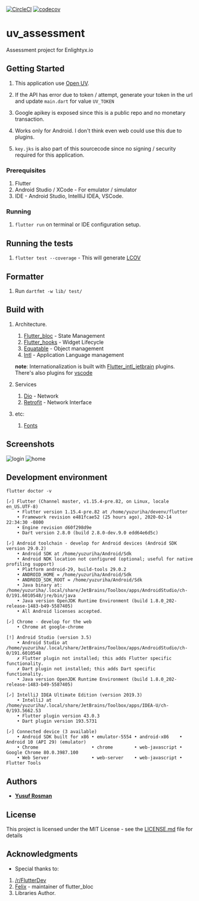 [![CircleCI](https://circleci.com/gh/zaralockheart/uv_monitor.svg?style=svg)](https://circleci.com/gh/zaralockheart/uv_monitor)
[![codecov](https://codecov.io/gh/zaralockheart/uv_monitor/branch/master/graph/badge.svg)](https://codecov.io/gh/zaralockheart/uv_monitor)

# uv_assessment

Assessment project for Enlightyx.io

## Getting Started

1. This application use [Open UV](https://www.openuv.io/).

2. If the API has error due to token / attempt, generate 
your token in the url and update `main.dart` for value `UV_TOKEN`

3. Google apikey is exposed since this is a public repo and 
no monetary transaction.

4. Works only for Android. I don't think even web could use this due to plugins.

5. `key.jks` is also part of this sourcecode since no signing / security required for this application.

### Prerequisites
1. Flutter
2. Android Studio / XCode - For emulator / simulator
3. IDE - Android Studio, IntellliJ IDEA, VSCode.

### Running
1. `flutter run` on terminal or IDE configuration setup.

## Running the tests
1. `flutter test --coverage` - This will generate [LCOV](http://ltp.sourceforge.net/coverage/lcov.php)

## Formatter
1. Run `dartfmt -w lib/ test/`

## Build with
1. Architecture.
    1. [Flutter_bloc](https://pub.dev/packages/flutter_bloc) - State Management
    2. [Flutter_hooks](https://pub.dev/packages/flutter_hooks) - Widget Lifecycle
    3. [Equatable](https://pub.dev/packages/equatable) - Object management
    4. [Intl](https://pub.dev/packages/intl) - Application Language management
    
    **note**: Internationalization is built with [Flutter_intl_jetbrain](https://plugins.jetbrains.com/plugin/13666-flutter-intl) plugins.
    There's also plugins for [vscode](https://marketplace.visualstudio.com/items?itemName=localizely.flutter-intl)

2. Services
    1. [Dio](https://pub.dev/packages/dio) - Network
    2. [Retrofit](https://pub.dev/packages/retrofit) - Network Interface
    
3. etc:
    1. [Fonts](https://pub.dev/packages/google_fonts)


## Screenshots

![login](screenshot/login.png)
![home](screenshot/home.png)


## Development environment

```
flutter doctor -v

[✓] Flutter (Channel master, v1.15.4-pre.82, on Linux, locale en_US.UTF-8)
    • Flutter version 1.15.4-pre.82 at /home/yuzuriha/devenv/flutter
    • Framework revision e481fcae52 (25 hours ago), 2020-02-14 22:34:30 -0800
    • Engine revision d60f298d9e
    • Dart version 2.8.0 (build 2.8.0-dev.9.0 edd64e6d5c)

[✓] Android toolchain - develop for Android devices (Android SDK version 29.0.2)
    • Android SDK at /home/yuzuriha/Android/Sdk
    • Android NDK location not configured (optional; useful for native profiling support)
    • Platform android-29, build-tools 29.0.2
    • ANDROID_HOME = /home/yuzuriha/Android/Sdk
    • ANDROID_SDK_ROOT = /home/yuzuriha/Android/Sdk
    • Java binary at: /home/yuzuriha/.local/share/JetBrains/Toolbox/apps/AndroidStudio/ch-0/191.6010548/jre/bin/java
    • Java version OpenJDK Runtime Environment (build 1.8.0_202-release-1483-b49-5587405)
    • All Android licenses accepted.

[✓] Chrome - develop for the web
    • Chrome at google-chrome

[!] Android Studio (version 3.5)
    • Android Studio at /home/yuzuriha/.local/share/JetBrains/Toolbox/apps/AndroidStudio/ch-0/191.6010548
    ✗ Flutter plugin not installed; this adds Flutter specific functionality.
    ✗ Dart plugin not installed; this adds Dart specific functionality.
    • Java version OpenJDK Runtime Environment (build 1.8.0_202-release-1483-b49-5587405)

[✓] IntelliJ IDEA Ultimate Edition (version 2019.3)
    • IntelliJ at /home/yuzuriha/.local/share/JetBrains/Toolbox/apps/IDEA-U/ch-0/193.5662.53
    • Flutter plugin version 43.0.3
    • Dart plugin version 193.5731

[✓] Connected device (3 available)
    • Android SDK built for x86 • emulator-5554 • android-x86    • Android 10 (API 29) (emulator)
    • Chrome                    • chrome        • web-javascript • Google Chrome 80.0.3987.100
    • Web Server                • web-server    • web-javascript • Flutter Tools
```

## Authors

* [**Yusuf Rosman**](https://github.com/zaralockheart)

## License

This project is licensed under the MIT License - see the [LICENSE.md](LICENSE.md) file for details

## Acknowledgments

* Special thanks to:
1. [/r/FlutterDev](https://discordapp.com/invite/N7Yshp4)
2. [Felix](https://twitter.com/felangelov?lang=en) - maintainer of flutter_bloc
3. Libraries Author.

